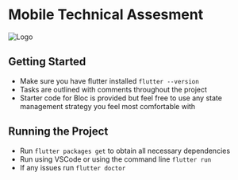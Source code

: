 # Mobile Technical Assesment

![Logo](https://raw.githubusercontent.com/https://github.com/AssetWatch1/mobile-ta01/main/logo.svg)

## Getting Started

- Make sure you have flutter installed `flutter --version`
- Tasks are outlined with comments throughout the project
- Starter code for Bloc is provided but feel free to use any state management strategy you feel most comfortable with

## Running the Project

- Run `flutter packages get` to obtain all necessary dependencies
- Run using VSCode or using the command line `flutter run`
- If any issues run `flutter doctor`

